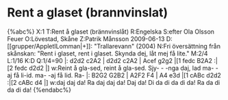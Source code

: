 # Rent a glaset (brannvinslat)

{%abc%}
X:1
T:Rent å glaset (brännvinslåt)
R:Engelska
S:efter Ola Olsson Feuer
O:Lövestad, Skåne
Z:Patrik Månsson 2009-06-13
D:[[grupper/AppletILomman|+]]: "Trallarevann" (2004)
N:Fri översättning från skånskan: "Rent i glaset, rent i glaset. Skynda dej, låt mej få lite."
M:2/4
L:1/16
K:D
Q:1/4=90
|: d2d2 c2A2 | d2d2 c2A2 | Acef g2g2 |[1 fedc B2A2 :|[2 fedc d2d2 |]
w:Reint å gla-sed, reint å gla-sed. Sjy- - -nga daj, lad ma- -aj få li-id. ma- -aj få lid. Ra-
|: B2G2 G2B2 | A2F2 F4 | A4 e3d |[1 cABc d2d2 :|[2 cABc d4 |]
w:daj daj da! Ra daj daj da! Daj da! Di da di da di da! Ra da di da di da!
{%endabc%}


